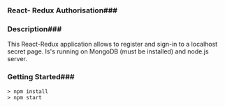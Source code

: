 ### React- Redux Authorisation###

### Description###

This React-Redux application allows to register and sign-in to a
localhost secret page.
Is's running on MongoDB (must be installed) and
node.js server.


### Getting Started###

	> npm install
	> npm start
